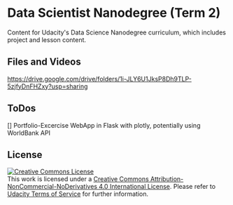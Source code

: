 # Data Scientist Nanodegree (Term 2)

 Content for Udacity's Data Science Nanodegree curriculum, which includes project and lesson content.
 
## Files and Videos
https://drive.google.com/drive/folders/1i-JLY6U1JksP8Dh9TLP-5zjfyDnFHZxy?usp=sharing

## ToDos
[] Portfolio-Excercise WebApp in Flask with plotly, potentially using WorldBank API
 
 
 
 
 
 ## License

 <a rel="license" href="http://creativecommons.org/licenses/by-nc-nd/4.0/"><img alt="Creative Commons License" style="border-width:0" src="https://i.creativecommons.org/l/by-nc-nd/4.0/88x31.png" /></a><br />This work is licensed under a <a rel="license" href="http://creativecommons.org/licenses/by-nc-nd/4.0/">Creative Commons Attribution-NonCommercial-NoDerivatives 4.0 International License</a>. Please refer to [Udacity Terms of Service](https://www.udacity.com/legal) for further information.
